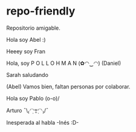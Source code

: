 # repo-friendly
Repositorio amigable.

Hola soy Abel :)

Heeey soy Fran

Hola, soy P O L L O H M A N (✿◠‿◠) (Daniel)

Sarah saludando

(Abel) Vamos bien, faltan personas por colaborar.

Hola soy Pablo (o-o)/

Arturo ¯\₍⸍⸌̣ʷ̣̫⸍̣⸌₎/¯

Inesperada al habla -Inés :D-
